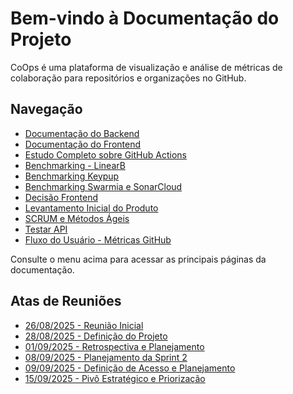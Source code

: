 # Bem-vindo à Documentação do Projeto

CoOps é uma plataforma de visualização e análise de métricas de colaboração para repositórios e organizações no GitHub.

## Navegação

- [Documentação do Backend](Documentacao-Backend.md)
- [Documentação do Frontend](Documentacao-Frontend.md)
- [Estudo Completo sobre GitHub Actions](Estudo-Completo-sobre-GitHub-Actions.md)
- [Benchmarking - LinearB](Benchmarking-LinearB.md)
- [Benchmarking Keypup](Benchmarking-Keypup.md)
- [Benchmarking Swarmia e SonarCloud](Benchmarking-Swarmia-e-SonarCloud.md)
- [Decisão Frontend](Decisao-Frontend.md)
- [Levantamento Inicial do Produto](Levantamento-Inicial-do-Produto.md)
- [SCRUM e Métodos Ágeis](SCRUM-e-Metodos-Agile.md)
- [Testar API](Testar-API.md)
- [Fluxo do Usuário - Métricas GitHub](fluxos/fluxo_usuario_metricas_github.md)

Consulte o menu acima para acessar as principais páginas da documentação.

## Atas de Reuniões

- [26/08/2025 - Reunião Inicial](atas/2025-08-26.md)
- [28/08/2025 - Definição do Projeto](atas/2025-08-28.md)
- [01/09/2025 - Retrospectiva e Planejamento](atas/2025-09-01.md)
- [08/09/2025 - Planejamento da Sprint 2](atas/2025-09-08.md)
- [09/09/2025 - Definição de Acesso e Planejamento](atas/2025-09-09.md)
- [15/09/2025 - Pivô Estratégico e Priorização](atas/2025-09-15.md)
